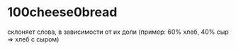 # 100cheese0bread
склоняет слова, в зависимости от их доли (пример: 60% хлеб, 40% сыр => хлеб с сыром)
